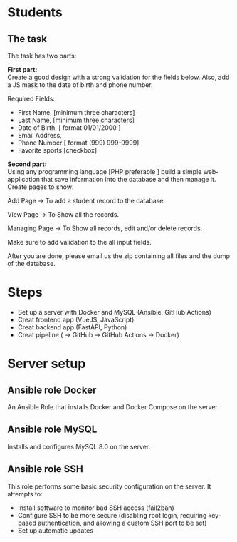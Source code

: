 # Students

## The task

The task has two parts:

**First part:**  
Create a good design with a strong validation for the fields below. Also, add a JS mask to the date of birth and phone number.

Required Fields:
- First Name, [minimum three characters]
- Last Name, [minimum three characters]
- Date of Birth, [ format 01/01/2000 ]
- Email Address,
- Phone Number [ format (999) 999-9999]
- Favorite sports [checkbox]

**Second part:**  
Using any programming language [PHP preferable ] build a simple web-application that save information into the database and then manage it. Create pages to show:

Add Page -> To add a student record to the database.

View Page -> To Show all the records.

Managing Page -> To Show all records, edit and/or delete records.



Make sure to add validation to the all input fields.



After you are done, please email us the zip containing all files and the dump of the database.
# Steps
- Set up a server with Docker and MySQL (Ansible, GitHub Actions)
- Creat frontend app (VueJS, JavaScript)
- Creat backend app (FastAPI, Python)
- Creat pipeline ( -> GitHub -> GitHub Actions -> Docker)
# Server setup
## Ansible role Docker
An Ansible Role that installs Docker and Docker Compose on the server.
## Ansible role MySQL
Installs and configures MySQL 8.0 on the server.
## Ansible role SSH
This role performs some basic security configuration on the server. It attempts to:
- Install software to monitor bad SSH access (fail2ban)
- Configure SSH to be more secure (disabling root login, requiring key-based authentication, and allowing a custom SSH port to be set)
- Set up automatic updates
